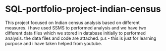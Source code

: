 # SQL-portfolio-project-indian-census
This project focused on Indian census analysis based on different measures. i have used SSMS to performed analysis and we have two different data files which we stored in database initially to performed analysis.  the data files and code are attached.       p.s - this is just for learning purpose and i have taken helped from youtube.
